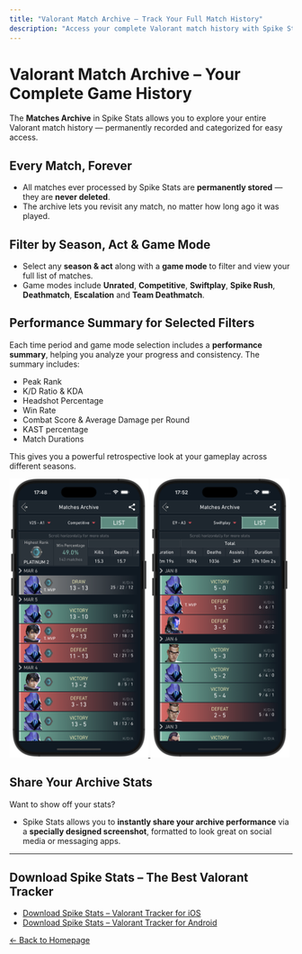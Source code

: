 ```yaml
---
title: "Valorant Match Archive – Track Your Full Match History"
description: "Access your complete Valorant match history with Spike Stats. View matches by season and act, analyze performance, and share your stats with a custom screenshot."
---
```


# Valorant Match Archive – Your Complete Game History

The **Matches Archive** in Spike Stats allows you to explore your entire Valorant match history — permanently recorded and categorized for easy access.

## Every Match, Forever

- All matches ever processed by Spike Stats are **permanently stored** — they are **never deleted**.
- The archive lets you revisit any match, no matter how long ago it was played.

## Filter by Season, Act & Game Mode

- Select any **season & act** along with a **game mode** to filter and view your full list of matches.
- Game modes include **Unrated**, **Competitive**, **Swiftplay**, **Spike Rush**, **Deathmatch**, **Escalation** and **Team Deathmatch**.

## Performance Summary for Selected Filters

Each time period and game mode selection includes a **performance summary**, helping you analyze your progress and consistency. The summary includes:

- Peak Rank
- K/D Ratio & KDA
- Headshot Percentage
- Win Rate
- Combat Score & Average Damage per Round
- KAST percentage
- Match Durations

This gives you a powerful retrospective look at your gameplay across different seasons.

<a href="/screenshots/valorant-tracker-match-archive-1.png" target="_blank">
  <img src="/screenshots/valorant-tracker-match-archive-1.png" alt="Spike Stats Valorant Tracker showing full match history archive" width="49%" height="49%">
</a>
<a href="/screenshots/valorant-tracker-match-archive-2.png" target="_blank">
  <img src="/screenshots/valorant-tracker-match-archive-2.png" alt="Valorant Match Archive with selected season and game mode filters" width="49%" height="49%">
</a>

## Share Your Archive Stats

Want to show off your stats?

- Spike Stats allows you to **instantly share your archive performance** via a **specially designed screenshot**, formatted to look great on social media or messaging apps.

---

## Download Spike Stats – The Best Valorant Tracker

<ul>
  <li>
    <a href="https://apps.apple.com/us/app/spike-stats-for-valorant/id1541123839" target="_blank">Download Spike Stats – Valorant Tracker for iOS
</a>
  </li>
  <li>
    <a href="https://play.google.com/store/apps/details?id=crocusgames.com.spikestats" target="_blank">Download Spike Stats – Valorant Tracker for Android</a>
  </li>
</ul>

[← Back to Homepage](/)
